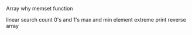 Array
why
memset function

linear search
count 0's and 1's
max and min element
extreme print
reverse array
